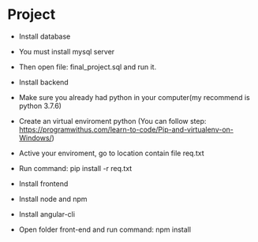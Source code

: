 # Project

- Install database 
- You must install mysql server 
- Then open file: final_project.sql and run it.

- Install backend 
- Make sure you already had python in your computer(my recommend is python 3.7.6)
- Create an virtual enviroment python (You can follow step: https://programwithus.com/learn-to-code/Pip-and-virtualenv-on-Windows/)
- Active your enviroment, go to location contain file req.txt
- Run command: pip install -r req.txt 

- Install frontend 
- Install node and npm
- Install angular-cli
- Open folder front-end and run command: npm install
